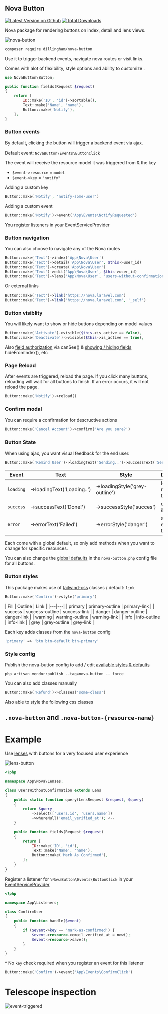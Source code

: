 ## Nova Button

[![Latest Version on Github](https://img.shields.io/github/release/dillingham/nova-button.svg?style=flat-square)](https://packagist.org/packages/dillingham/nova-button)
[![Total Downloads](https://img.shields.io/packagist/dt/dillingham/nova-button.svg?style=flat-square)](https://packagist.org/packages/dillingham/nova-button)

Nova package for rendering buttons on index, detail and lens views.

![nova-button](https://user-images.githubusercontent.com/29180903/50742708-dffeb600-11dc-11e9-9eed-36f42166c7c4.png)

```bash
composer require dillingham/nova-button
```

Use it to trigger backend events, navigate nova routes or visit links.

Comes with alot of flexibility, style options and ability to customize .



```php
use NovaButton\Button;
```
```php
public function fields(Request $request)
{
    return [
        ID::make('ID', 'id')->sortable(),
        Text::make('Name', 'name'),
        Button::make('Notify'),
    ];
}
```

### Button events

By default, clicking the button will trigger a backend event via ajax.

Default event: `NovaButton\Events\ButtonClick`

The event will receive the resource model it was triggered from & the key

- `$event->resource` = `model`
- `$event->key` = `"notify"`

Adding a custom key

```php
Button::make('Notify', 'notify-some-user')
```
Adding a custom event
```php
Button::make('Notify')->event('App\Events\NotifyRequested')
```

You register listeners in your EventServiceProvider

### Button navigation

You can also choose to navigate any of the Nova routes

```php
Button::make('Text')->index('App\Nova\User')
Button::make('Text')->detail('App\Nova\User', $this->user_id)
Button::make('Text')->create('App\Nova\User')
Button::make('Text')->edit('App\Nova\User', $this->user_id)
Button::make('Text')->lens('App\Nova\User', 'users-without-confirmation')
```

Or external links
```php
Button::make('Text')->link('https://nova.laravel.com')
Button::make('Text')->link('https://nova.laravel.com', '_self')
```

### Button visiblity

You will likely want to show or hide buttons depending on model values
```php
Button::make('Activate')->visible($this->is_active == false),
Button::make('Deactivate')->visible($this->is_active == true),
```

Also [field authorization](https://nova.laravel.com/docs/1.0/resources/authorization.html#fields) via canSee() & [showing / hiding fields](https://nova.laravel.com/docs/1.0/resources/fields.html#showing-hiding-fields) hideFromIndex(), etc

### Page Reload
After events are triggered, reload the page. 
If you click many buttons, reloading will wait for all buttons to finish.
If an error occurs, it will not reload the page.

```php
Button::make('Notify')->reload()
```

### Confirm modal
You can require a confirmation for descructive actions

```php
Button::make('Cancel Account')->confirm('Are you sure?')
```

### Button State
When using ajax, you want visual feedback for the end user.
```php
Button::make('Remind User')->loadingText('Sending..')->successText('Sent!')
```

| Event | Text | Style | Description | 
| -- | -- | -- | -- |
| `loading` | ->loadingText('Loading..') | ->loadingStyle('grey-outline') | long running tasks | 
| `success` | ->successText('Done!') | ->successStyle('succes') | completed & no errors |
| `error` | ->errorText('Failed') | ->errorStyle('danger') | an exception took place |

Each come with a global default, so only add methods when you want to change for specific resources.

You can also change the [global defaults](https://github.com/dillingham/nova-button/blob/master/config/nova-button.php) in the `nova-button.php` config file for all buttons.

### Button styles

This package makes use of [tailwind-css](https://tailwindcss.com) classes / default: `link`

```php
Button::make('Confirm')->style('primary')
```

| Fill  | Outline | Link |
|---|---|
| primary | primary-outline | primary-link |
| success | success-outline | success-link |
| danger | danger-outline | danger-link |
| warning | warning-outline | warning-link |
| info | info-outline | info-link |
| grey | grey-outline | grey-link |

Each key adds classes from the `nova-button` config
```php
'primary' => 'btn btn-default btn-primary'
```

### Style config
Publish the nova-button config to add / edit [available styles & defaults](https://github.com/dillingham/nova-button/blob/master/config/nova-button.php) 
```
php artisan vendor:publish --tag=nova-button -- force
```

You can also add classes manually
```php
Button::make('Refund')->classes('some-class')
```
Also able to style the following css classes

`.nova-button` and `.nova-button-{resource-name}`
---

# Example

Use [lenses](https://nova.laravel.com/docs/1.0/lenses/defining-lenses.html) with buttons for a very focused user experience 

![lens-button](https://user-images.githubusercontent.com/29180903/50742642-31f30c00-11dc-11e9-96c2-e0534e963aed.png)

```php
<?php

namespace App\Nova\Lenses;

class UsersWithoutConfirmation extends Lens
{
    public static function query(LensRequest $request, $query)
    {
        return $query
            ->select(['users.id', 'users.name'])
            ->whereNull('email_verified_at'); <--
    }

    public function fields(Request $request)
    {
        return [
            ID::make('ID', 'id'),
            Text::make('Name', 'name'),
            Button::make('Mark As Confirmed'),
        ];
    }
}
```
Register a listener for `\NovaButton\Events\ButtonClick` in your [EventServiceProvider](https://laravel.com/docs/5.7/events)
```php
<?php

namespace App\Listeners;

class ConfirmUser
{
    public function handle($event)
    {
        if ($event->key == 'mark-as-confirmed') {
            $event->resource->email_verified_at = now();
            $event->resource->save();
        }
    }
}
```
^ No `key` check required when you register an event for this listener

```php
Button::make('Confirm')->event('App\Events\ConfirmClick')
```

# Telescope inspection

![event-triggered](https://user-images.githubusercontent.com/29180903/50742633-1a1b8800-11dc-11e9-8a2d-5ec70d3fcae4.png)
